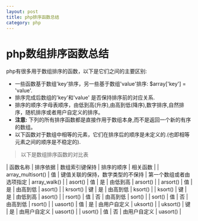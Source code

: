 ```yaml
---
layout: post
title: php排序函数总结
category: php
---
```


# php数组排序函数总结

php有很多用于数组排序的函数，以下是它们之间的主要区别:

* 一些函数基于数组'key'排序，另一些基于数组'value'排序: $array['key'] = 'value'.
* 排序完成后数组的'key'和'value' 是否保持排序前的对应关系.
* 排序的顺序:字母表顺序，由低到高(升序),由高到低(降序),数字排序,自然排序，随机排序或者用户自定义的排序。
* **注意:** 下列的所有排序函数都是直接作用于数组本身,而不是返回一个新的有序的数组。
* 以下函数对于数组中相等的元素，它们在排序后的顺序是未定义的.(也即相等元素之间的顺序是不稳定的).


> 以下是数组排序函数的对比表


| 函数名称          | 排序依据 | 数组索引键保持                   | 排序的顺序               | 相关函数     |
| array_multisort() | 值       | 键值关联的保持，数字类型的不保持 | 第一个数组或者由选项指定 | array_walk() |
| asort()           | 值       | 是                               | 由低到高                 | arsort()     |
| arsort()          | 值       | 是                               | 由高到低                 | asort()      |
| krsort()          | 键       | 是                               | 由高到低                 | ksort()      |
| ksort()           | 键       | 是                               | 由低到高                 | asort()      |
| rsort()           | 值       | 否                               | 由高到低                 | sort()       |
| sort()            | 值       | 否                               | 由高到低                 | rsort()      |
| uasort()          | 值       | 是                               | 由用户自定义             | uksort()     |
| uksort()          | 键       | 是                               | 由用户自定义             | uasort()     |
| usort()           | 值       | 否                               | 由用户自定义             | uasort()     |
